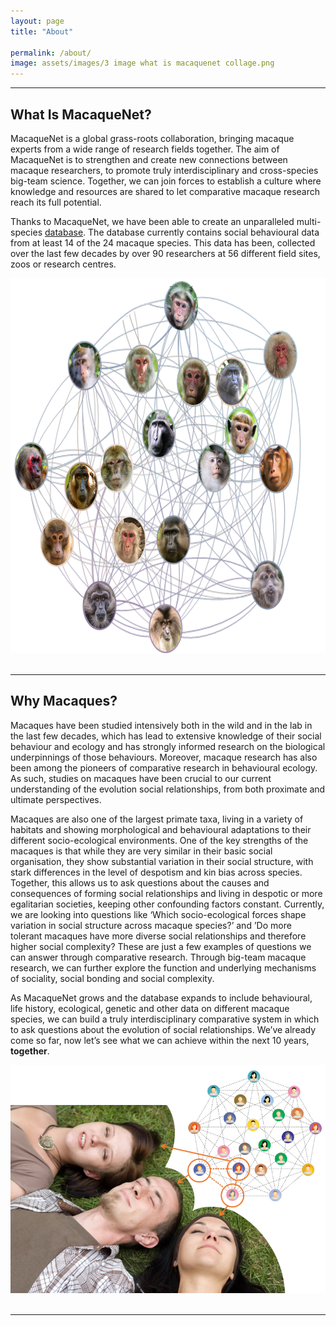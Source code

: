 ```yaml
---
layout: page
title: "About"

permalink: /about/
image: assets/images/3 image what is macaquenet collage.png
---
```

***

## What Is MacaqueNet?

MacaqueNet is a global grass-roots collaboration, bringing macaque experts from a wide range of research fields together. The aim of MacaqueNet is to strengthen and create new connections between macaque researchers, to promote truly interdisciplinary and cross-species big-team science. Together, we can join forces to establish a culture where knowledge and resources are shared to let comparative macaque research reach its full potential.

Thanks to MacaqueNet, we have been able to create an unparalleled multi-species <a href="{{ 'database' | absolute_url }}">database</a>. The database currently contains social behavioural data from at least 14 of the 24 macaque species. This data has been, collected over the last few decades by over 90 researchers at 56 different field sites, zoos or research centres.

<div style="text-align:center"><img class="image" src="/assets/images/macaque_network.png" width="700" height="600"/></div><br/>

***

## Why Macaques?

Macaques have been studied intensively both in the wild and in the lab in the last few decades, which has lead to extensive knowledge of their social behaviour and ecology and has strongly informed research on the biological underpinnings of those behaviours. Moreover, macaque research has also been among the pioneers of comparative research in behavioural ecology. As such, studies on macaques have been crucial to our current understanding of the evolution social relationships, from both proximate and ultimate perspectives.

Macaques are also one of the largest primate taxa, living in a variety of habitats and showing morphological and behavioural adaptations to their different socio-ecological environments. One of the key strengths of the macaques is that while they are very similar in their basic social organisation, they show substantial variation in their social structure, with stark differences in the level of despotism and kin bias across species. Together, this allows us to ask questions about the causes and consequences of forming social relationships and living in despotic or more egalitarian societies, keeping other confounding factors constant.
Currently, we are looking into questions like ‘Which socio-ecological forces shape variation in social structure across macaque species?’ and ’Do more tolerant macaques have more diverse social relationships and therefore higher social complexity? These are just a few examples of questions we can answer through comparative research. Through big-team macaque research, we can further explore the function and underlying mechanisms of sociality, social bonding and social complexity.

As MacaqueNet grows and the database expands to include behavioural, life history, ecological, genetic and other data on different macaque species, we can build a truly interdisciplinary comparative system in which to ask questions about the evolution of social relationships. We’ve already come so far, now let’s see what we can achieve within the next 10 years, <strong>together</strong>.

<div style="text-align:center"><img class="image" src="/assets/images/social network image.png" /></div><br/>

***

